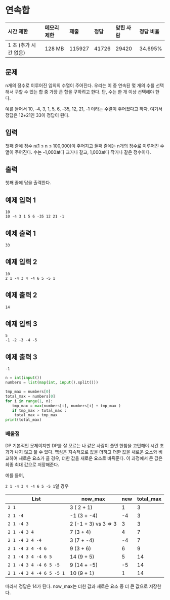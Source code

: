 # 연속합

| 시간 제한             | 메모리 제한 | 제출   | 정답  | 맞힌 사람 | 정답 비율 |
| :-------------------- | :---------- | :----- | :---- | :-------- | :-------- |
| 1 초 (추가 시간 없음) | 128 MB      | 115927 | 41726 | 29420     | 34.695%   |

## 문제

n개의 정수로 이루어진 임의의 수열이 주어진다. 우리는 이 중 연속된 몇 개의 수를 선택해서 구할 수 있는 합 중 가장 큰 합을 구하려고 한다. 단, 수는 한 개 이상 선택해야 한다.

예를 들어서 10, -4, 3, 1, 5, 6, -35, 12, 21, -1 이라는 수열이 주어졌다고 하자. 여기서 정답은 12+21인 33이 정답이 된다.

## 입력

첫째 줄에 정수 n(1 ≤ n ≤ 100,000)이 주어지고 둘째 줄에는 n개의 정수로 이루어진 수열이 주어진다. 수는 -1,000보다 크거나 같고, 1,000보다 작거나 같은 정수이다.

## 출력

첫째 줄에 답을 출력한다.

## 예제 입력 1 

```
10
10 -4 3 1 5 6 -35 12 21 -1
```

## 예제 출력 1 

```
33
```

## 예제 입력 2 

```
10
2 1 -4 3 4 -4 6 5 -5 1
```

## 예제 출력 2 

```
14
```

## 예제 입력 3 

```
5
-1 -2 -3 -4 -5
```

## 예제 출력 3 

```
-1
```

```python
n = int(input())
numbers = list(map(int, input().split()))

tmp_max = numbers[0]
total_max = numbers[0]
for i in range(1, n):
   tmp_max = max(numbers[i], numbers[i] + tmp_max )
   if tmp_max > total_max :
    total_max = tmp_max
print(total_max)
```

### 배울점

DP 기본적인 문제이지만 DP를 잘 모르는 나 같은 사람이 풀면 한참을 고민해야 시간 초과가 나지 않고 풀 수 있다. 핵심은 지속적으로 값을 더하고 더한 값을 새로운 요소와 비교하여 새로운 요소가 클 경우, 더한 값을 새로운 요소로 바꿔준다. 이 과정에서 큰 값은 최종 최대 값으로 저장해준다. 

예를 들어,

``2 1 -4 3 4 -4 6 5 -5 1``일 경우

| List                       | now_max              | new  | total_max |
| -------------------------- | -------------------- | ---- | --------- |
| ``2 1``                    | 3 ( 2 + 1)           | 1    | 3         |
| ``2 1 -4``                 | -1 (3 + -4)          | -4   | 3         |
| ``2 1 -4 3``               | 2 (-1 + 3) vs 3 => 3 | 3    | 3         |
| ``2 1 -4 3 4``             | 7 (3 + 4)            | 4    | 7         |
| ``2 1 -4 3 4 -4``          | 3 (7 + -4)           | -4   | 7         |
| ``2 1 -4 3 4 -4 6``        | 9 (3 + 6)            | 6    | 9         |
| ``2 1 -4 3 4 -4 6 5``      | 14 (9 + 5)           | 5    | 14        |
| ``2 1 -4 3 4 -4 6 5 -5``   | 9 (14 + -5)          | -5   | 14        |
| ``2 1 -4 3 4 -4 6 5 -5 1`` | 10 (9 + 1)           | 1    | 14        |

따라서 정답은 14가 된다. now_max는 더한 값과 새로운 요소 중 더 큰 값으로 저장한다.